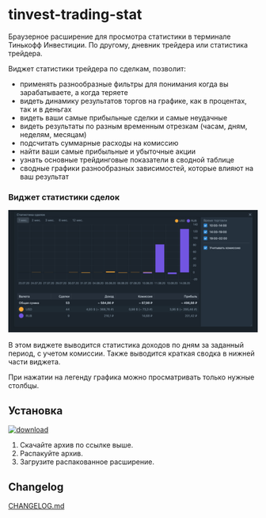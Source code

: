 # tinvest-trading-stat
Браузерное расширение для просмотра статистики в терминале Тинькофф Инвестиции.
По другому, дневник трейдера или статистика трейдера.

Виджет статистики трейдера по сделкам, позволит:
 - применять разнообразные фильтры для понимания когда вы зарабатываете, а когда теряете
 - видеть динамику результатов торгов на графике, как в процентах, так и в деньгах
 - видеть ваши самые прибыльные сделки и самые неудачные
 - видеть результаты по разным временным отрезкам (часам, дням, неделям, месяцам)
 - подсчитать суммарные расходы на комиссию
 - найти ваши самые прибыльные и убыточные акции
 - узнать основные трейдинговые показатели в сводной таблице
 - сводные графики разнообразных зависимостей, которые влияют на ваш результат

### Виджет статистики сделок
![screenshot](https://github.com/igor4566/tinvest-trading-stat/blob/v1.2.0/other/printscreen.png?raw=true)

В этом виджете выводится статистика доходов по дням за заданный период, с учетом комиссии.
Также выводится краткая сводка в нижней части виджета.

При нажатии на легенду графика можно просматривать только нужные столбцы.

## Установка
[![download](https://github.com/igor4566/tinvest-trading-stat/blob/master/other/download.png?raw=true)](https://github.com/igor4566/tinvest-trading-stat/releases/download/v1.2.0/tinvest-trading-stat.zip)

 1. Скачайте архив по ссылке выше.
 2. Распакуйте архив.
 3. Загрузите распакованное расширение. 

## Changelog

[CHANGELOG.md](https://github.com/igor4566/tinvest-trading-stat/blob/master/CHANGELOG.md)